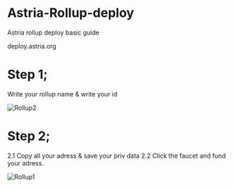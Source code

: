 # Astria-Rollup-deploy
Astria rollup deploy basic guide

deploy.astria.org

# Step 1;
Write your rollup name & write your id

![Rollup2](https://github.com/drowvia/Astria-Rollup-deploy/assets/123996494/3169e50a-4b07-4fff-bb9a-f470f7b3cdc5)


# Step 2;
2.1 Copy all your adress & save your priv data
2.2 Click the faucet and fund your adress.

![Rollup1](https://github.com/drowvia/Astria-Rollup-deploy/assets/123996494/0a237e20-d7e6-4e3f-9e24-102af718da9f)
